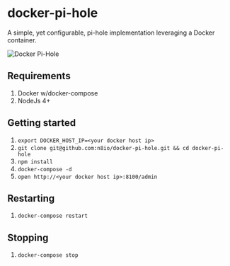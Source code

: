 # docker-pi-hole
A simple, yet configurable, pi-hole implementation leveraging a Docker container.

![Docker Pi-Hole](https://dl.dropboxusercontent.com/u/452959/hosted/pihole.png)

## Requirements
1. Docker w/docker-compose
2. NodeJs 4+

## Getting started
1. `export DOCKER_HOST_IP=<your docker host ip>`
1. `git clone git@github.com:n8io/docker-pi-hole.git && cd docker-pi-hole`
2. `npm install`
3. `docker-compose -d`
4. `open http://<your docker host ip>:8100/admin`

## Restarting
1. `docker-compose restart`

## Stopping
1. `docker-compose stop`
